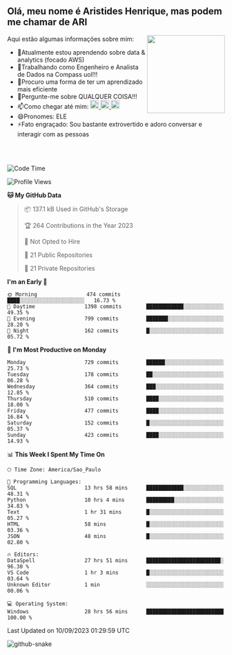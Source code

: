 ## Olá, meu nome é Aristides Henrique, mas podem me chamar de ARI

<div >
Aqui estão algumas informações sobre mim:<img align="right" height="180em" src="https://user-images.githubusercontent.com/97318481/177042589-45d62122-82a9-4a32-b3a7-87b322825b2f.png">
</div>

- 🌱Atualmente estou aprendendo sobre data & analytics (focado AWS)
- 👯Trabalhando como Engenheiro e Analista de Dados na Compass uol!!!
- 🤔Procuro uma forma de ter um aprendizado mais eficiente
- 💬Pergunte-me sobre QUALQUER COISA!!!
- 📫Como chegar até mim:
  <a href="https://www.instagram.com/aryhenry/" target="_blank">
  <img src="https://img.shields.io/badge/-Instagram-%23E4405F?style=for-the-badge&logo=instagram&logoColor=black" height="20px">
  </a>
  <a href="https://www.linkedin.com/in/aristides-henrique/" target="_blank">
  <img src="https://img.shields.io/badge/-LinkedIn-%230077B5?style=for-the-badge&logo=linkedin&logoColor=black" height="20px">
  </a> 
  <a href="mailto:arihenriqueuna@gmail.com">
  <img src="https://img.shields.io/badge/-Gmail-%23333?style=for-the-badge&logo=gmail&logoColor=white" height="20px">
  </a>
- 😄Pronomes: ELE
- ⚡Fato engraçado: Sou bastante extrovertido e adoro conversar e interagir com as pessoas
<br/>
<br/>


<!--START_SECTION:waka-->
![Code Time](http://img.shields.io/badge/Code%20Time-1%2C175%20hrs%2043%20mins-blue)

![Profile Views](http://img.shields.io/badge/Profile%20Views-79-blue)

**🐱 My GitHub Data** 

> 📦 137.1 kB Used in GitHub's Storage 
 > 
> 🏆 264 Contributions in the Year 2023
 > 
> 🚫 Not Opted to Hire
 > 
> 📜 21 Public Repositories 
 > 
> 🔑 21 Private Repositories 
 > 
**I'm an Early 🐤** 

```text
🌞 Morning                474 commits         ████░░░░░░░░░░░░░░░░░░░░░   16.73 % 
🌆 Daytime                1398 commits        ████████████░░░░░░░░░░░░░   49.35 % 
🌃 Evening                799 commits         ███████░░░░░░░░░░░░░░░░░░   28.20 % 
🌙 Night                  162 commits         █░░░░░░░░░░░░░░░░░░░░░░░░   05.72 % 
```
📅 **I'm Most Productive on Monday** 

```text
Monday                   729 commits         ██████░░░░░░░░░░░░░░░░░░░   25.73 % 
Tuesday                  178 commits         ██░░░░░░░░░░░░░░░░░░░░░░░   06.28 % 
Wednesday                364 commits         ███░░░░░░░░░░░░░░░░░░░░░░   12.85 % 
Thursday                 510 commits         ████░░░░░░░░░░░░░░░░░░░░░   18.00 % 
Friday                   477 commits         ████░░░░░░░░░░░░░░░░░░░░░   16.84 % 
Saturday                 152 commits         █░░░░░░░░░░░░░░░░░░░░░░░░   05.37 % 
Sunday                   423 commits         ████░░░░░░░░░░░░░░░░░░░░░   14.93 % 
```


📊 **This Week I Spent My Time On** 

```text
🕑︎ Time Zone: America/Sao_Paulo

💬 Programming Languages: 
SQL                      13 hrs 58 mins      ████████████░░░░░░░░░░░░░   48.31 % 
Python                   10 hrs 4 mins       █████████░░░░░░░░░░░░░░░░   34.83 % 
Text                     1 hr 31 mins        █░░░░░░░░░░░░░░░░░░░░░░░░   05.27 % 
HTML                     58 mins             █░░░░░░░░░░░░░░░░░░░░░░░░   03.36 % 
JSON                     48 mins             █░░░░░░░░░░░░░░░░░░░░░░░░   02.80 % 

🔥 Editors: 
DataSpell                27 hrs 51 mins      ████████████████████████░   96.30 % 
VS Code                  1 hr 3 mins         █░░░░░░░░░░░░░░░░░░░░░░░░   03.64 % 
Unknown Editor           1 min               ░░░░░░░░░░░░░░░░░░░░░░░░░   00.06 % 

💻 Operating System: 
Windows                  28 hrs 56 mins      █████████████████████████   100.00 % 
```


 Last Updated on 10/09/2023 01:29:59 UTC
<!--END_SECTION:waka-->

<img alt="github-snake" src="https://github.com/AriHenrique/AriHenrique/blob/output/github-contribution-grid-snake-dark.svg" />

